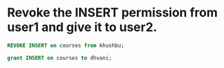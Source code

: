 #  Revoke the INSERT permission from user1 and give it to user2. 

```sql
REVOKE INSERT on courses from khushbu;

grant INSERT on courses to dhvani;
```